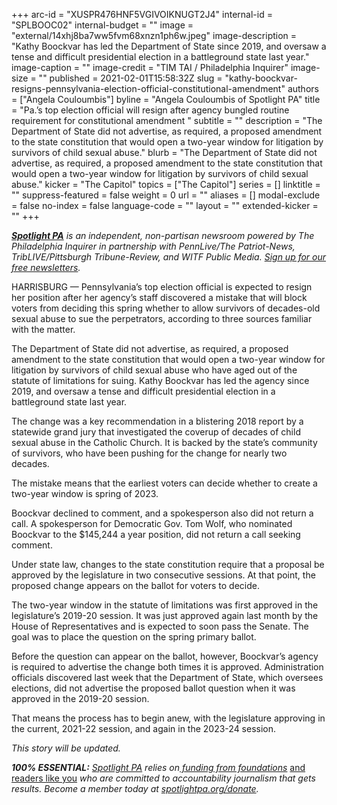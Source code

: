 +++
arc-id = "XUSPR476HNF5VGIVOIKNUGT2J4"
internal-id = "SPLBOOC02"
internal-budget = ""
image = "external/14xhj8ba7ww5fvm68xnzn1ph6w.jpeg"
image-description = "Kathy Boockvar has led the Department of State since 2019, and oversaw a tense and difficult presidential election in a battleground state last year."
image-caption = ""
image-credit = "TIM TAI / Philadelphia Inquirer"
image-size = ""
published = 2021-02-01T15:58:32Z
slug = "kathy-boockvar-resigns-pennsylvania-election-official-constitutional-amendment"
authors = ["Angela Couloumbis"]
byline = "Angela Couloumbis of Spotlight PA"
title = "Pa.’s top election official will resign after agency bungled routine requirement for constitutional amendment "
subtitle = ""
description = "The Department of State did not advertise, as required, a proposed amendment to the state constitution that would open a two-year window for litigation by survivors of child sexual abuse."
blurb = "The Department of State did not advertise, as required, a proposed amendment to the state constitution that would open a two-year window for litigation by survivors of child sexual abuse."
kicker = "The Capitol"
topics = ["The Capitol"]
series = []
linktitle = ""
suppress-featured = false
weight = 0
url = ""
aliases = []
modal-exclude = false
no-index = false
language-code = ""
layout = ""
extended-kicker = ""
+++

<a href="https://www.spotlightpa.org/"><i><b>Spotlight PA</b></i></a><i> is an independent, non-partisan newsroom powered by The Philadelphia Inquirer in partnership with PennLive/The Patriot-News, TribLIVE/Pittsburgh Tribune-Review, and WITF Public Media. </i><a href="https://www.spotlightpa.org/newsletters"><i>Sign up for our free newsletters</i></a><i>.</i>

HARRISBURG — Pennsylvania’s top election official is expected to resign her position after her agency’s staff discovered a mistake that will block voters from deciding this spring whether to allow survivors of decades-old sexual abuse to sue the perpetrators, according to three sources familiar with the matter.

The Department of State did not advertise, as required, a proposed amendment to the state constitution that would open a two-year window for litigation by survivors of child sexual abuse who have aged out of the statute of limitations for suing. Kathy Boockvar has led the agency since 2019, and oversaw a tense and difficult presidential election in a battleground state last year.

The change was a key recommendation in a blistering 2018 report by a statewide grand jury that investigated the coverup of decades of child sexual abuse in the Catholic Church. It is backed by the state’s community of survivors, who have been pushing for the change for nearly two decades.

The mistake means that the earliest voters can decide whether to create a two-year window is spring of 2023.

<script src="https://www.spotlightpa.org/embed.js" async></script><div data-spl-embed-version="1" data-spl-src="https://www.spotlightpa.org/embeds/newsletter/"></div>

Boockvar declined to comment, and a spokesperson also did not return a call. A spokesperson for Democratic Gov. Tom Wolf, who nominated Boockvar to the $145,244 a year position, did not return a call seeking comment.

Under state law, changes to the state constitution require that a proposal be approved by the legislature in two consecutive sessions. At that point, the proposed change appears on the ballot for voters to decide.

The two-year window in the statute of limitations was first approved in the legislature’s 2019-20 session. It was just approved again last month by the House of Representatives and is expected to soon pass the Senate. The goal was to place the question on the spring primary ballot.

Before the question can appear on the ballot, however, Boockvar’s agency is required to advertise the change both times it is approved. Administration officials discovered last week that the Department of State, which oversees elections, did not advertise the proposed ballot question when it was approved in the 2019-20 session.

That means the process has to begin anew, with the legislature approving in the current, 2021-22 session, and again in the 2023-24 session.

<i>This story will be updated.</i>

<i><b>100% ESSENTIAL:</b></i><i> </i><a href="https://www.spotlightpa.org/"><i>Spotlight PA</i></a><i> relies on</i><a href="https://www.spotlightpa.org/support"><i> funding from foundations</i></a><i> </i><a href="https://www.spotlightpa.org/support">and readers like you</a><i> who are committed to accountability journalism that gets results. Become a member today at </i><a href="http://checkout.fundjournalism.org/memberform?org_id=spotlightpa&campaign=701f4000000TVuIAAW"><i>spotlightpa.org/donate</i></a><i>.</i>
